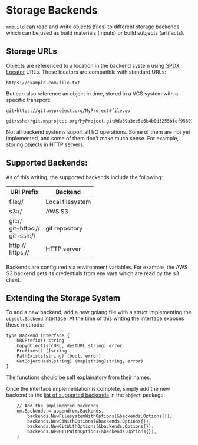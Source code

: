 # Storage Backends

`mmbuild` can read and write objects (files) to different storage
backends which can be used as build materials (inputs) or build
subjects (artifacts).

## Storage URLs

Objects are referenced to a location in the backend system using
[SPDX Locator](https://spdx.github.io/spdx-spec/package-information/#77-package-download-location-field) URLs. These locators are compatible
with standard URLs:

```
https://example.com/file.txt
```

But can also reference an object in time, stored in a VCS system with
a specific transport:

```
git+https://git.myproject.org/MyProject#file.go

git+ssh://git.myproject.org/MyProject.git@da39a3ee5e6b4b0d3255bfef95601890afd80709#file.go

```

Not all backend systems suport all I/O operations. Some of them are not
yet implemented, and some of them don't make much sense. For example, storing
objects in HTTP servers.

## Supported Backends:

As of this writing, the supported backends include the following:

| URI Prefix | Backend | 
| --- | --- |
| file:// | Local filesystem |
| s3:// | AWS S3 |
| git://<br>git+https://<br>git+ssh:// | git repository |
| http://<br>https:// | HTTP server |

Backends are configured via environment variables. For example, the AWS S3 backend
gets its credentials from env vars which are read by the s3 client.

## Extending the Storage System

To add a new backend, add a new golang file with a struct implementing
the [`object.Backend` interface](https://github.com/mattermost/cicd-sdk/blob/c9a662396e1ec40dea34ea4fb7c5770c133746ec/pkg/object/backends/backends.go#L10-L16).
At the time of this writing the interface
exposes these methods:

```golang
type Backend interface {
	URLPrefix() string
	CopyObject(srcURL, destURL string) error
	Prefixes() []string
	PathExists(string) (bool, error)
	GetObjectHash(string) (map[string]string, error)
}
```

The functions should be self explainatory from their names.

Once the interface implementation is complete, simply add the new backend
to the [list of supported backends](https://github.com/mattermost/cicd-sdk/blob/c9a662396e1ec40dea34ea4fb7c5770c133746ec/pkg/object/object.go#L29-L34)
in the `object` package:

```golang
    // Add the implemented backends
	om.Backends = append(om.Backends,
		backends.NewFilesystemWithOptions(&backends.Options{}),
		backends.NewS3WithOptions(&backends.Options{}),
		backends.NewGitWithOptions(&backends.Options{}),
		backends.NewHTTPWithOptions(&backends.Options{}),
	)
```